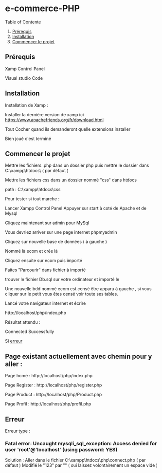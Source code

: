 # e-commerce-PHP

Table of Contente 
1. [Prérequis](#Prerequis)
2. [Installation](#Installation)
3. [Commencer le projet](#Commencer-le-projet )



## Prérequis 

Xamp Control Panel

Visual studio Code

## Installation

Installation de Xamp : 

Installer la dernière version de xamp ici https://www.apachefriends.org/fr/download.html

Tout Cocher quand ils demanderont quelle extensions installer 

Bien joué c'est terminé

## Commencer le projet 

Mettre les fichiers .php dans un dossier php 
puis mettre le dossier dans
C:\xampp\htdocs\ ( par défaut )


Mettre les fichiers css dans un dossier nommé "css" dans htdocs 

path : C:\xampp\htdocs\css



Pour tester si tout marche :

Lancer Xampp Control Panel 
Appuyer sur start à coté de Apache et de Mysql

Cliquez maintenant sur admin pour MySql

Vous devriez arriver sur une page internet phpmyadmin

Cliquez sur nouvelle base de données ( à gauche )

Nommé là ecom et crée là

Cliquez ensuite sur ecom puis importé 

Faites "Parcourir" dans fichier à importé

trouver le fichier Db.sql sur votre ordinateur et importé le  

Une nouvelle bdd nommé ecom est censé être apparu à gauche , si vous cliquer sur le petit vous êtes censé voir toute ses tables.


Lancé votre navigateur internet et écrire

http://localhost/php/index.php

Résultat attendu : 

Connected Successfully 

Si 
[erreur](#Erreur)


## Page existant actuellement avec chemin pour y aller : 

Page home  : http://localhost/php/index.php

Page Register : http://localhost/php/register.php

Page Product : http://localhost/php/Product.php

Page Profil : http://localhost/php/profil.php





















## Erreur 

Erreur type : 

### Fatal error: Uncaught mysqli_sql_exception: Access denied for user 'root'@'localhost' (using password: YES) 
Solution : Aller dans le fichier C:\xampp\htdocs\php\connect.php ( par défaut ) 
Modifié le "123" par "" 
( oui laissez volontairement un espace vide )
